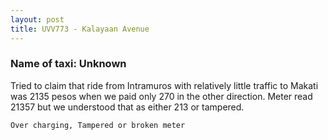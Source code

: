 ```yaml
---
layout: post
title: UVV773 - Kalayaan Avenue
---
```


### Name of taxi: Unknown

Tried to claim that ride from Intramuros with relatively little traffic to Makati was 2135 pesos when we paid only 270 in the other direction.  Meter read 21357 but we understood that as either 213 or tampered.  

```Over charging, Tampered or broken meter```
